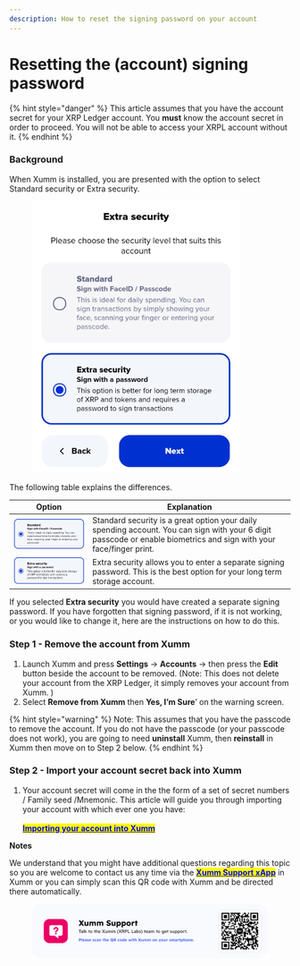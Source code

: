```yaml
---
description: How to reset the signing password on your account
---
```


# Resetting the (account) signing password

{% hint style="danger" %}
This article assumes that you have the account secret for your XRP Ledger account. You **must** know the account secret in order to proceed. You will not be able to access your XRPL account without it.
{% endhint %}

### **Background**

When Xumm is installed, you are presented with the option to select Standard security or Extra security.

<figure><img src="../.gitbook/assets/Install - Extra Security screen - 1.png" alt=""><figcaption></figcaption></figure>

The following table explains the differences.

| Option                                          | Explanation                                                                                                                                                         |
| ----------------------------------------------- | ------------------------------------------------------------------------------------------------------------------------------------------------------------------- |
| ![](<../.gitbook/assets/image (1) (2) (3).png>) | Standard security is a great option your daily spending account. You can sign with your 6 digit passcode or enable biometrics and sign with your face/finger print. |
| ![](<../.gitbook/assets/image (3) (1) (2).png>) | Extra security allows you to enter a separate signing password. This is the best option for your long term storage account.                                         |



If you selected **Extra security** you would have created a separate signing password. If you have forgotten that signing password, if it is not working, or you would like to change it, here are the instructions on how to do this.

### Step 1 - Remove the account from Xumm

1. Launch Xumm and press **Settings** -> **Accounts** -> then press the **Edit** button beside the account to be removed. (Note: This does not delete your account from the XRP Ledger, it simply removes your account from Xumm. )
2. Select **Remove from Xumm** then **Yes, I’m Sure**’ on the warning screen.

{% hint style="warning" %}
Note: This assumes that you have the passcode to remove the account. If you do not have the passcode (or your passcode does not work), you are going to need **uninstall** Xumm, then **reinstall** in Xumm then move on to Step 2 below.
{% endhint %}

### Step 2 - Import your account secret back into Xumm

1. Your account secret will come in the the form of a set of secret numbers / Family seed /Mnemonic. This article will guide you through importing your account with which ever one you have:\
   \
   [<mark style="color:blue;">**Importing your account into Xumm**</mark>](../getting-started-with-xumm/importing-your-account/)

**Notes**

We understand that you might have additional questions regarding this topic so you are welcome to contact us any time via the [<mark style="color:blue;">**Xumm Support xApp**</mark>](https://xumm.app/detect/xapp:xumm.support?ref=helpcenter) in Xumm or you can simply scan this QR code with Xumm and be directed there automatically.

<figure><img src="../.gitbook/assets/Support banner Xumm.png" alt=""><figcaption></figcaption></figure>
